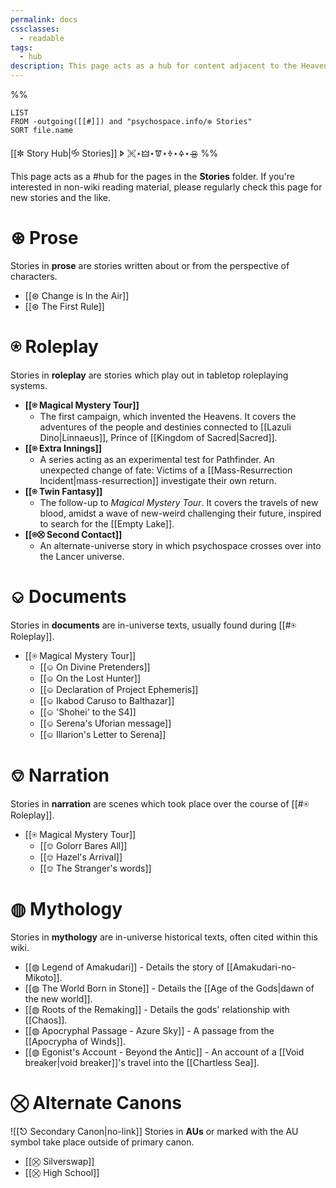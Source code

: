 ```yaml
---
permalink: docs
cssclasses:
  - readable
tags:
  - hub
description: This page acts as a hub for content adjacent to the Heavens. If you're interested in non-wiki reading material, please regularly check this page for new stories and the like.
---
```

%%
```dataview
LIST
FROM -outgoing([[#]]) and "psychospace.info/✼ Stories"
SORT file.name
```

[[✼ Story Hub|🝰 Stories]] 🢖 🙪⋆🜲⋆🝩⋆🜞⋆🜍⋆🝮
%%

This page acts as a #hub for the pages in the **Stories** folder. If you're interested in non-wiki reading material, please regularly check this page for new stories and the like.
# ⊛ Prose
Stories in **prose** are stories written about or from the perspective of characters.

* [[⊛ Change is In the Air]]
* [[⊛ The First Rule]]

# ⍟ Roleplay
Stories in **roleplay** are stories which play out in tabletop roleplaying systems.

* **[[⍟ Magical Mystery Tour]]** 
    * The first campaign, which invented the Heavens. It covers the adventures of the people and destinies connected to [[Lazuli Dino|Linnaeus]], Prince of [[Kingdom of Sacred|Sacred]].
* **[[⍟ Extra Innings]]** 
    * A series acting as an experimental test for Pathfinder. An unexpected change of fate: Victims of a [[Mass-Resurrection Incident|mass-resurrection]] investigate their own return.
* **[[⍟ Twin Fantasy]]** 
    * The follow-up to *Magical Mystery Tour*. It covers the travels of new blood, amidst a wave of new-weird challenging their future, inspired to search for the [[Empty Lake]].
* **[[⍟⛒ Second Contact]]** 
    * An alternate-universe story in which psychospace crosses over into the Lancer universe.
# ⎉ Documents
Stories in **documents** are in-universe texts, usually found during [[#⍟ Roleplay]].

* [[⍟ Magical Mystery Tour]]
    * [[⎉ On Divine Pretenders]]
    * [[⎉ On the Lost Hunter]]
    * [[⎉ Declaration of Project Ephemeris]]
    * [[⎉ Ikabod Caruso to Balthazar]]
    * [[⎉ 'Shohei' to the S4]]
    * [[⎉ Serena's Uforian message]]
    * [[⎉ Illarion's Letter to Serena]]
# ⎊ Narration
Stories in **narration** are scenes which took place over the course of [[#⍟ Roleplay]].

* [[⍟ Magical Mystery Tour]]
    * [[⎊ Golorr Bares All]]
    * [[⎊ Hazel's Arrival]]
    * [[⎊ The Stranger's words]]

# ◍ Mythology
Stories in **mythology** are in-universe historical texts, often cited within this wiki.

* [[◍ Legend of Amakudari]] - Details the story of [[Amakudari-no-Mikoto]].
* [[◍ The World Born in Stone]] - Details the [[Age of the Gods|dawn of the new world]].
* [[◍ Roots of the Remaking]] - Details the gods' relationship with [[Chaos]].
* [[◍ Apocryphal Passage - Azure Sky]] - A passage from the [[Apocrypha of Winds]].
* [[◍ Egonist's Account - Beyond the Antic]] - An account of a [[Void breaker|void breaker]]'s travel into the [[Chartless Sea]].

# ⛒ Alternate Canons
![[⎋ Secondary Canon|no-link]]
Stories in **AUs** or marked with the AU symbol take place outside of primary canon.

* [[⛒ Silverswap]]
* [[⛒ High School]]
